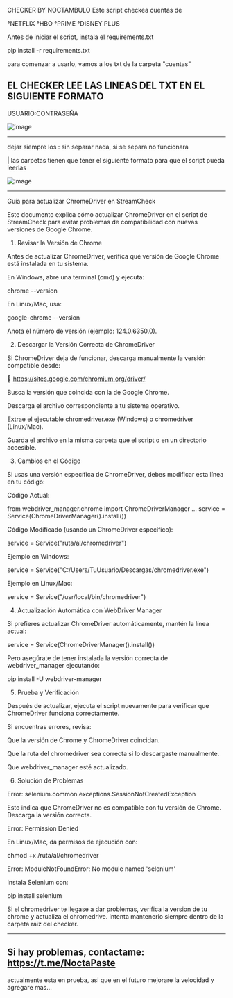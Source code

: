 CHECKER BY NOCTAMBULO
Este script checkea cuentas de 

°NETFLIX
°HBO
°PRIME 
°DISNEY PLUS

Antes de iniciar el script, instala el requirements.txt

pip install -r requirements.txt

para comenzar a usarlo, vamos a los txt de la carpeta "cuentas"

EL CHECKER LEE LAS LINEAS DEL TXT EN EL SIGUIENTE FORMATO
--------------------------
USUARIO:CONTRASEÑA 

![image](https://github.com/user-attachments/assets/3fd3412a-826b-46ce-ad41-b4a5fbbec3b7)

--------------------------

dejar siempre los : sin separar nada, si se separa no funcionara

| las carpetas tienen que tener el siguiente formato para que el script pueda leerlas

![image](https://github.com/user-attachments/assets/8e45af5e-89d3-482c-ac47-f5d150e0af2d)

-----------------------------------------------------------------------
Guía para actualizar ChromeDriver en StreamCheck

Este documento explica cómo actualizar ChromeDriver en el script de StreamCheck para evitar problemas de compatibilidad con nuevas versiones de Google Chrome.

1. Revisar la Versión de Chrome

Antes de actualizar ChromeDriver, verifica qué versión de Google Chrome está instalada en tu sistema.

En Windows, abre una terminal (cmd) y ejecuta:

chrome --version

En Linux/Mac, usa:

google-chrome --version

Anota el número de versión (ejemplo: 124.0.6350.0).

2. Descargar la Versión Correcta de ChromeDriver

Si ChromeDriver deja de funcionar, descarga manualmente la versión compatible desde:

🔗 https://sites.google.com/chromium.org/driver/

Busca la versión que coincida con la de Google Chrome.

Descarga el archivo correspondiente a tu sistema operativo.

Extrae el ejecutable chromedriver.exe (Windows) o chromedriver (Linux/Mac).

Guarda el archivo en la misma carpeta que el script o en un directorio accesible.

3. Cambios en el Código

Si usas una versión específica de ChromeDriver, debes modificar esta línea en tu código:

Código Actual:

from webdriver_manager.chrome import ChromeDriverManager
...
service = Service(ChromeDriverManager().install())

Código Modificado (usando un ChromeDriver específico):

service = Service("ruta/al/chromedriver")

Ejemplo en Windows:

service = Service("C:/Users/TuUsuario/Descargas/chromedriver.exe")

Ejemplo en Linux/Mac:

service = Service("/usr/local/bin/chromedriver")

4. Actualización Automática con WebDriver Manager

Si prefieres actualizar ChromeDriver automáticamente, mantén la línea actual:

service = Service(ChromeDriverManager().install())

Pero asegúrate de tener instalada la versión correcta de webdriver_manager ejecutando:

pip install -U webdriver-manager

5. Prueba y Verificación

Después de actualizar, ejecuta el script nuevamente para verificar que ChromeDriver funciona correctamente.

Si encuentras errores, revisa:

Que la versión de Chrome y ChromeDriver coincidan.

Que la ruta del chromedriver sea correcta si lo descargaste manualmente.

Que webdriver_manager esté actualizado.

6. Solución de Problemas

Error: selenium.common.exceptions.SessionNotCreatedException

Esto indica que ChromeDriver no es compatible con tu versión de Chrome. Descarga la versión correcta.

Error: Permission Denied

En Linux/Mac, da permisos de ejecución con:

chmod +x /ruta/al/chromedriver

Error: ModuleNotFoundError: No module named 'selenium'

Instala Selenium con:

pip install selenium



Si el chromedriver te llegase a dar problemas, verifica la version de tu chrome y actualiza el chromedrive.
intenta mantenerlo siempre dentro de la carpeta raiz del checker.

--------------------
Si hay problemas, contactame: https://t.me/NoctaPaste
--------------------

actualmente esta en prueba, asi que en el futuro mejorare la velocidad y agregare mas...
